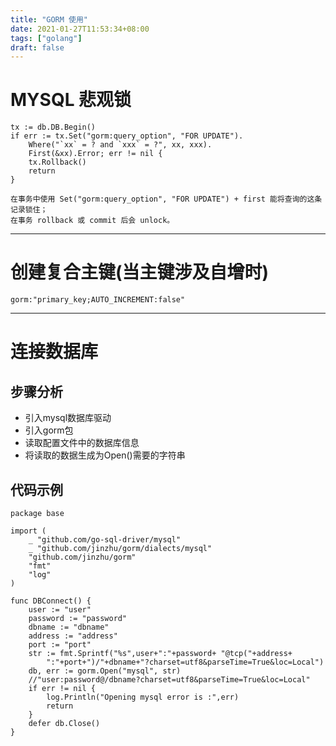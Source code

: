 ```yaml
---
title: "GORM 使用"
date: 2021-01-27T11:53:34+08:00
tags: ["golang"]
draft: false
---
```


# MYSQL 悲观锁

~~~
tx := db.DB.Begin()
if err := tx.Set("gorm:query_option", "FOR UPDATE").
	Where("`xx` = ? and `xxx` = ?", xx, xxx).
	First(&xx).Error; err != nil {
	tx.Rollback()
	return
}
~~~

    在事务中使用 Set("gorm:query_option", "FOR UPDATE") + first 能将查询的这条记录锁住；
    在事务 rollback 或 commit 后会 unlock。

---

# 创建复合主键(当主键涉及自增时)


~~~
gorm:"primary_key;AUTO_INCREMENT:false"
~~~

---


# 连接数据库
## 步骤分析
- 引入mysql数据库驱动
- 引入gorm包
- 读取配置文件中的数据库信息
- 将读取的数据生成为Open()需要的字符串



## 代码示例
~~~~
package base

import (
	_ "github.com/go-sql-driver/mysql"
	_ "github.com/jinzhu/gorm/dialects/mysql"
	"github.com/jinzhu/gorm"
	"fmt"
	"log"
)

func DBConnect() {
	user := "user"
	password := "password"
	dbname := "dbname"
	address := "address"
	port := "port"
	str := fmt.Sprintf("%s",user+":"+password+ "@tcp("+address+
		":"+port+")/"+dbname+"?charset=utf8&parseTime=True&loc=Local")
	db, err := gorm.Open("mysql", str)
	//"user:password@/dbname?charset=utf8&parseTime=True&loc=Local"
	if err != nil {
		log.Println("Opening mysql error is :",err)
		return
	}
	defer db.Close()
}
~~~~